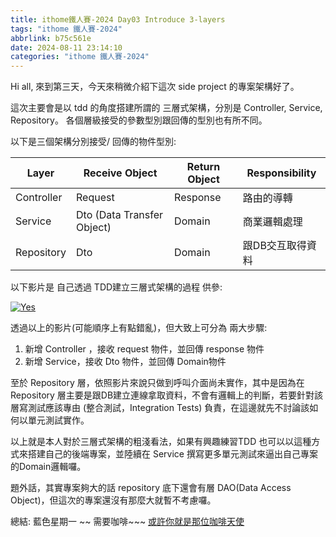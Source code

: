 ```yaml
---
title: ithome鐵人賽-2024 Day03 Introduce 3-layers
tags: "ithome 鐵人賽-2024"
abbrlink: b75c561e
date: 2024-08-11 23:14:10
categories: "ithome 鐵人賽-2024"
---
```

Hi all, 來到第三天，今天來稍微介紹下這次 side project 的專案架構好了。
<!--more-->
這次主要會是以 tdd 的角度搭建所謂的 三層式架構，分別是 Controller, Service, Repository。 各個層級接受的參數型別跟回傳的型別也有所不同。

以下是三個架構分別接受/ 回傳的物件型別:

| Layer | Receive Object | Return Object | Responsibility |
| --- | --- | --- | --- |
| Controller | Request | Response | 路由的導轉 |
| Service | Dto (Data Transfer Object) | Domain | 商業邏輯處理 |
| Repository | Dto | Domain | 跟DB交互取得資料 |

以下影片是 自己透過 TDD建立三層式架構的過程 供參:

[![Yes](https://img.youtube.com/vi/QgPO9K-JmwA/0.jpg)](https://www.youtube.com/watch?v=QgPO9K-JmwA)

透過以上的影片(可能順序上有點錯亂)，但大致上可分為 兩大步驟:

1. 新增 Controller ，接收 request 物件，並回傳  response 物件
2. 新增 Service，接收 Dto 物件，並回傳 Domain物件

至於 Repository 層，依照影片來說只做到呼叫介面尚未實作，其中是因為在 Repository 層主要是跟DB建立連線拿取資料，不會有邏輯上的判斷，若要針對該層寫測試應該專由 (整合測試，Integration Tests) 負責，在這邊就先不討論該如何以單元測試實作。

以上就是本人對於三層式架構的粗淺看法，如果有興趣練習TDD 也可以以這種方式來搭建自己的後端專案，並陸續在 Service 撰寫更多單元測試來逼出自己專案的Domain邏輯囉。

題外話，其實專案夠大的話 repository 底下還會有層 DAO(Data Access Object)，但這次的專案還沒有那麼大就暫不考慮囉。

總結: 藍色星期一 ~~ 需要咖啡~~~  [或許你就是那位咖啡天使](https://www.buymeacoffee.com/James.Hsueh)

